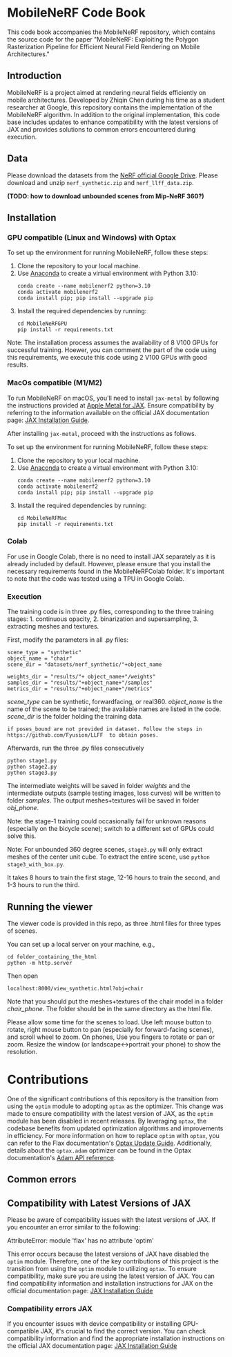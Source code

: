 # MobileNeRF Code Book

This code book accompanies the MobileNeRF repository, which contains the source code for the paper "MobileNeRF: Exploiting the Polygon Rasterization Pipeline for Efficient Neural Field Rendering on Mobile Architectures."

## Introduction

MobileNeRF is a project aimed at rendering neural fields efficiently on mobile architectures. Developed by Zhiqin Chen during his time as a student researcher at Google, this repository contains the implementation of the MobileNeRF algorithm. In addition to the original implementation, this code base includes updates to enhance compatibility with the latest versions of JAX and provides solutions to common errors encountered during execution.




## Data

Please download the datasets from the [NeRF official Google Drive](https://drive.google.com/drive/folders/128yBriW1IG_3NJ5Rp7APSTZsJqdJdfc1).
Please download and unzip `nerf_synthetic.zip` and `nerf_llff_data.zip`.

**(TODO: how to download unbounded scenes from Mip-NeRF 360?)**



## Installation 


### GPU compatible (Linux and Windows) with Optax


To set up the environment for running MobileNeRF, follow these steps:

1. Clone the repository to your local machine.
2. Use [Anaconda](https://www.anaconda.com/products/individual) to create a virtual environment with Python 3.10:
    ```
    conda create --name mobilenerf2 python=3.10
    conda activate mobilenerf2
    conda install pip; pip install --upgrade pip
    ```
3. Install the required dependencies by running:
    ```
    cd MobileNeRFGPU
    pip install -r requirements.txt
    ```

Note: The installation process assumes the availability of 8 V100 GPUs for successful training. Hoewer, you can comment the part of the code using this requirements, we execute this code using 2 V100 GPUs with good results.


### MacOs compatible (M1/M2)


To run MobileNeRF on macOS, you'll need to install `jax-metal` by following the instructions provided at [Apple Metal for JAX](https://developer.apple.com/metal/jax/). Ensure compatibility by referring to the information available on the official JAX documentation page: [JAX Installation Guide](https://jax.readthedocs.io/en/latest/installation.html#pip-installation-google-cloud-tpu).

After installing `jax-metal`, proceed with the instructions as follows.


To set up the environment for running MobileNeRF, follow these steps:

1. Clone the repository to your local machine.
2. Use [Anaconda](https://www.anaconda.com/products/individual) to create a virtual environment with Python 3.10:
    ```
    conda create --name mobilenerf2 python=3.10
    conda activate mobilenerf2
    conda install pip; pip install --upgrade pip
    ```
3. Install the required dependencies by running:
    ```
    cd MobileNeRFMac
    pip install -r requirements.txt
    ```


### Colab

For use in Google Colab, there is no need to install JAX separately as it is already included by default. However, please ensure that you install the necessary requirements found in the MobileNeRFColab folder. It's important to note that the code was tested using a TPU in Google Colab.


### Execution

The training code is in three .py files, corresponding to the three training stages: 1. continuous opacity, 2. binarization and supersampling, 3. extracting meshes and textures.

First, modify the parameters in all .py files:
```
scene_type = "synthetic"
object_name = "chair"
scene_dir = "datasets/nerf_synthetic/"+object_name

weights_dir = "results/"+ object_name+"/weights"
samples_dir = "results/"+object_name+"/samples"
metrics_dir = "results/"+object_name+"/metrics"

```
*scene_type* can be synthetic, forwardfacing, or real360. *object_name* is the name of the scene to be trained; the available names are listed in the code. *scene_dir* is the folder holding the training data.
```
if poses_bound are not provided in dataset. Follow the steps in https://github.com/Fyusion/LLFF  to obtain poses.
```
Afterwards, run the three .py files consecutively
```
python stage1.py
python stage2.py
python stage3.py
```
The intermediate weights will be saved in folder *weights* and the intermediate outputs (sample testing images, loss curves) will be written to folder *samples*. The output meshes+textures will be saved in folder *obj_phone*.

Note: the stage-1 training could occasionally fail for unknown reasons (especially on the bicycle scene); switch to a different set of GPUs could solve this.

Note: For unbounded 360 degree scenes, ```stage3.py``` will only extract meshes of the center unit cube. To extract the entire scene, use ```python stage3_with_box.py```.

It takes 8 hours to train the first stage, 12-16 hours to train the second, and 1-3 hours to run the third.

## Running the viewer

The viewer code is provided in this repo, as three .html files for three types of scenes.

You can set up a local server on your machine, e.g.,
```
cd folder_containing_the_html
python -m http.server
```
Then open
```
localhost:8000/view_synthetic.html?obj=chair
```
Note that you should put the meshes+textures of the chair model in a folder *chair_phone*. The folder should be in the same directory as the html file.

Please allow some time for the scenes to load. Use left mouse button to rotate, right mouse button to pan (especially for forward-facing scenes), and scroll wheel to zoom. On phones, Use you fingers to rotate or pan or zoom. Resize the window (or landscape<->portrait your phone) to show the resolution.


# Contributions

One of the significant contributions of this repository is the transition from using the `optim` module to adopting `optax` as the optimizer. This change was made to ensure compatibility with the latest version of JAX, as the `optim` module has been disabled in recent releases. By leveraging `optax`, the codebase benefits from updated optimization algorithms and improvements in efficiency. For more information on how to replace `optim` with `optax`, you can refer to the Flax documentation's [Optax Update Guide](https://flax.readthedocs.io/en/latest/guides/converting_and_upgrading/optax_update_guide.html). Additionally, details about the `optax.adam` optimizer can be found in the Optax documentation's [Adam API reference](https://optax.readthedocs.io/en/latest/api.html#optax.adam).



## Common errors

## Compatibility with Latest Versions of JAX

Please be aware of compatibility issues with the latest versions of JAX. If you encounter an error similar to the following:


AttributeError: module 'flax' has no attribute 'optim'


This error occurs because the latest versions of JAX have disabled the `optim` module. Therefore, one of the key contributions of this project is the transition from using the `optim` module to utilizing `optax`. To ensure compatibility, make sure you are using the latest version of JAX. You can find compatibility information and installation instructions for JAX on the official documentation page: [JAX Installation Guide](https://jax.readthedocs.io/en/latest/installation.html#pip-installation-google-cloud-tpu)



### Compatibility errors JAX

If you encounter issues with device compatibility or installing GPU-compatible JAX, it's crucial to find the correct version. You can check compatibility information and find the appropriate installation instructions on the official JAX documentation page: [JAX Installation Guide](https://jax.readthedocs.io/en/latest/installation.html#pip-installation-google-cloud-tpu)




